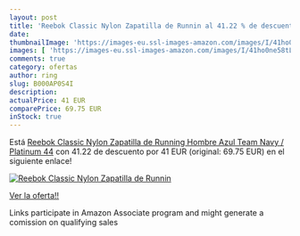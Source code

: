 ```yaml
---
layout: post
title: 'Reebok Classic Nylon Zapatilla de Runnin al 41.22 % de descuento'
date: 
thumbnailImage: 'https://images-eu.ssl-images-amazon.com/images/I/41ho0ne58tL._SL200_.jpg'
images: [ 'https://images-eu.ssl-images-amazon.com/images/I/41ho0ne58tL._SL200_.jpg' ]
comments: true
category: ofertas
author: ring
slug: B000AP0S4I
description:
actualPrice: 41 EUR
comparePrice: 69.75 EUR
inStock: true
---
```


Está [Reebok Classic Nylon Zapatilla de Running Hombre  Azul  Team Navy / Platinum   44](https://www.amazon.es/dp/B000AP0S4I/?tag=tolees-21) con 41.22 de descuento por 41 EUR (original: 69.75 EUR) en el siguiente enlace!

[![Reebok Classic Nylon Zapatilla de Runnin](https://images-eu.ssl-images-amazon.com/images/I/41ho0ne58tL._SL200_.jpg)](https://www.amazon.es/dp/B000AP0S4I/?tag=tolees-21)

[Ver la oferta!!](https://www.amazon.es/dp/B000AP0S4I/?tag=tolees-21)

Links participate in Amazon Associate program and might generate a comission on qualifying sales


